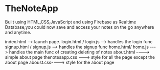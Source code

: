 # TheNoteApp
Built using HTML,CSS,JavaScript and using Firebase as Realtime Database,you could now save and access your notes on the go anywhere and anytime.


index.html --> launch page.
login.html / login.js --> handles the login func
signup.html / signup.js --> handles the signup func
home.html/ home.js ---> handles the main func of creating deleting of notes
about.html ----> simple about page
thenotesapp.css ---> style for all the page except the about page
aboust.css----> style for the about page
